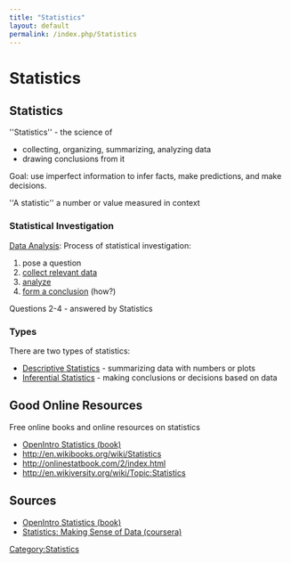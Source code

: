 ```yaml
---
title: "Statistics"
layout: default
permalink: /index.php/Statistics
---
```


# Statistics

## Statistics
''Statistics'' - the science of 
- collecting, organizing, summarizing, analyzing data
- drawing conclusions from it


Goal: use imperfect information to infer facts, make predictions, and make decisions.

''A statistic'' a number or value measured in context


### Statistical Investigation
[Data Analysis](Data_Analysis): Process of statistical investigation: 
1. pose a question
1. [collect relevant data](Data_Collection)
1. [analyze](Descriptive_Statistics)
1. [form a conclusion](Inferential_Statistics) (how?) 

Questions 2-4 - answered by Statistics 


### Types
There are two types of statistics:
- [Descriptive Statistics](Descriptive_Statistics) - summarizing data with numbers or plots 
- [Inferential Statistics](Inferential_Statistics) - making conclusions or decisions based on data 



## Good Online Resources
Free online books and online resources on statistics
- [OpenIntro Statistics (book)](OpenIntro_Statistics_(book))
- http://en.wikibooks.org/wiki/Statistics
- http://onlinestatbook.com/2/index.html
- http://en.wikiversity.org/wiki/Topic:Statistics



## Sources
- [OpenIntro Statistics (book)](OpenIntro_Statistics_(book))
- [Statistics: Making Sense of Data (coursera)](Statistics__Making_Sense_of_Data_(coursera))

[Category:Statistics](Category_Statistics)